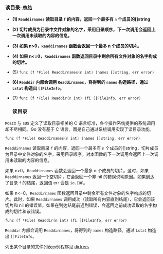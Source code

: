 ### 读目录-总结

- **(1) `Readdirnames` 读取目录 `f` 的内容，返回一个最多有 `n` 个成员的[]string**

- **(2) 切片成员为目录中文件对象的名字，采用目录顺序，下一次调用会返回上一次调用未读取的内容的信息。**

- **(3) 如果 n>0，`Readdirnames` 函数会返回一个最多 n 个成员的切片。**

- **(4) 如果 n<=0，`Readdirnames` 函数返回目录中剩余所有文件对象的名字构成的切片。**

- (5) `func (f *File) Readdirnames(n int) (names []string, err error)`

- **(6) `Readdir` 内部会调用 `Readdirnames`，将得到的 `names` 构造路径，通过 `Lstat` 构造出 `[]FileInfo`。**

- (7) `func (f *File) Readdir(n int) (fi []FileInfo, err error)`
  
  ### 读目录

`POSIX` 与 `SUS` 定义了读取目录相关的 C 语言标准，各个操作系统提供的系统调用却不尽相同。Go 没有基于 C 语言，而是自己通过系统调用实现了读目录功能。

`func (f *File) Readdirnames(n int) (names []string, err error)`

`Readdirnames` 读取目录 `f` 的内容，返回一个最多有 `n` 个成员的[]string，切片成员为目录中文件对象的名字，采用目录顺序。对本函数的下一次调用会返回上一次调用未读取的内容的信息。

如果 n>0，`Readdirnames` 函数会返回一个最多 n 个成员的切片。这时，如果 `Readdirnames` 返回一个空切片，它会返回一个非 nil 的错误说明原因。如果到达了目录 `f` 的结尾，返回值 err 会是 `io.EOF`。

如果 n<=0，`Readdirnames` 函数返回目录中剩余所有文件对象的名字构成的切片。此时，如果 `Readdirnames` 调用成功（读取所有内容直到结尾），它会返回该切片和 nil 的错误值。如果在到达结尾前遇到错误，会返回之前成功读取的名字构成的切片和该错误。

`func (f *File) Readdir(n int) (fi []FileInfo, err error)`

`Readdir` 内部会调用 `Readdirnames`，将得到的 `names` 构造路径，通过 `Lstat` 构造出 `[]FileInfo`。

列出某个目录的文件列表示例程序见 [dirtree](/code/src/chapter06/os/dirtree/main.go)。
